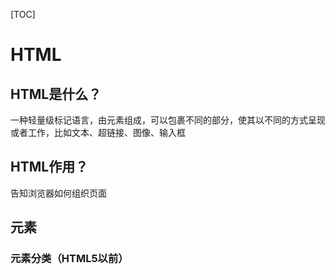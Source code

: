 [TOC]

# HTML
## HTML是什么？
一种轻量级标记语言，由元素组成，可以包裹不同的部分，使其以不同的方式呈现或者工作，比如文本、超链接、图像、输入框

## HTML作用？
告知浏览器如何组织页面

## 元素
### 元素分类（HTML5以前）
